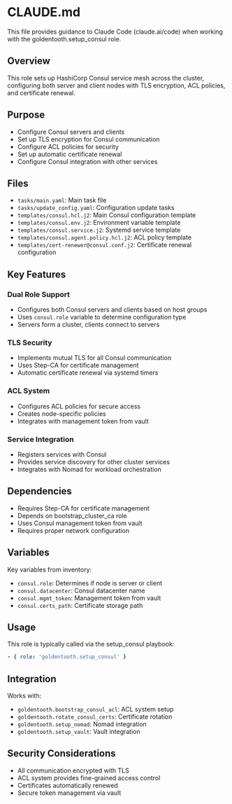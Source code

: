 # CLAUDE.md

This file provides guidance to Claude Code (claude.ai/code) when working with the goldentooth.setup_consul role.

## Overview

This role sets up HashiCorp Consul service mesh across the cluster, configuring both server and client nodes with TLS encryption, ACL policies, and certificate renewal.

## Purpose

- Configure Consul servers and clients
- Set up TLS encryption for Consul communication
- Configure ACL policies for security
- Set up automatic certificate renewal
- Configure Consul integration with other services

## Files

- `tasks/main.yaml`: Main task file
- `tasks/update_config.yaml`: Configuration update tasks
- `templates/consul.hcl.j2`: Main Consul configuration template
- `templates/consul.env.j2`: Environment variable template
- `templates/consul.service.j2`: Systemd service template
- `templates/consul.agent.policy.hcl.j2`: ACL policy template
- `templates/cert-renewer@consul.conf.j2`: Certificate renewal configuration

## Key Features

### Dual Role Support
- Configures both Consul servers and clients based on host groups
- Uses `consul.role` variable to determine configuration type
- Servers form a cluster, clients connect to servers

### TLS Security
- Implements mutual TLS for all Consul communication
- Uses Step-CA for certificate management
- Automatic certificate renewal via systemd timers

### ACL System
- Configures ACL policies for secure access
- Creates node-specific policies
- Integrates with management token from vault

### Service Integration
- Registers services with Consul
- Provides service discovery for other cluster services
- Integrates with Nomad for workload orchestration

## Dependencies

- Requires Step-CA for certificate management
- Depends on bootstrap_cluster_ca role
- Uses Consul management token from vault
- Requires proper network configuration

## Variables

Key variables from inventory:
- `consul.role`: Determines if node is server or client
- `consul.datacenter`: Consul datacenter name
- `consul.mgmt_token`: Management token from vault
- `consul.certs_path`: Certificate storage path

## Usage

This role is typically called via the setup_consul playbook:
```yaml
- { role: 'goldentooth.setup_consul' }
```

## Integration

Works with:
- `goldentooth.bootstrap_consul_acl`: ACL system setup
- `goldentooth.rotate_consul_certs`: Certificate rotation
- `goldentooth.setup_nomad`: Nomad integration
- `goldentooth.setup_vault`: Vault integration

## Security Considerations

- All communication encrypted with TLS
- ACL system provides fine-grained access control
- Certificates automatically renewed
- Secure token management via vault
